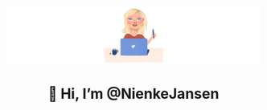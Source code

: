 

![Nienke](/assets/nienk-header.png)
<div style="text-align: center">
<h1> 👋 Hi, I’m @NienkeJansen</h1>
</div>

[comment]: <> (- 👋 Hi, I’m @NienkeJansen)

[comment]: <> (- 👀 WIP...)

<!---
NienkeJansen/NienkeJansen is a ✨ special ✨ repository because its `README.md` (this file) appears on your GitHub profile.
You can click the Preview link to take a look at your changes.
--->
